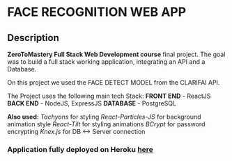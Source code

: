 # FACE RECOGNITION WEB APP

## Description
**ZeroToMastery Full Stack Web Development course** final project.
The goal was to build a full stack working application, integrating an API and a Database.

On this  project we used the FACE DETECT MODEL from the CLARIFAI API.

The Project uses the following main tech Stack:
**FRONT END** - ReactJS
**BACK END** - NodeJS, ExpressJS
**DATABASE** - PostgreSQL

**Also used:**
*Tachyons* for styling
*React-Particles-JS* for background animation style
*React-Tilt* for styling animations
*BCrypt* for password encrypting
*Knex.js* for DB <-> Server connection

### Application fully deployed on Heroku [here](https://face--recognition--app.herokuapp.com/)